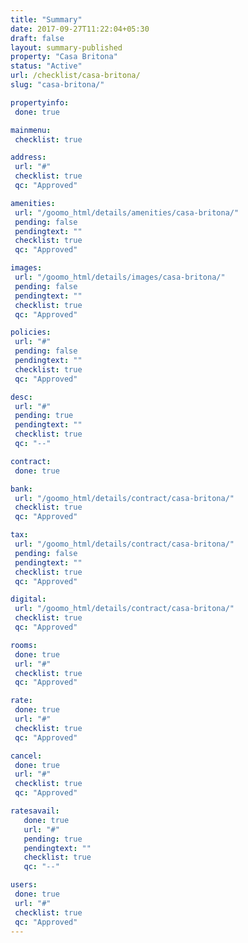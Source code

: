 ```yaml
---
title: "Summary"
date: 2017-09-27T11:22:04+05:30
draft: false
layout: summary-published
property: "Casa Britona"
status: "Active"
url: /checklist/casa-britona/
slug: "casa-britona/"

propertyinfo:
 done: true

mainmenu:
 checklist: true

address:
 url: "#"
 checklist: true
 qc: "Approved"

amenities:
 url: "/goomo_html/details/amenities/casa-britona/"
 pending: false
 pendingtext: ""
 checklist: true
 qc: "Approved"

images:
 url: "/goomo_html/details/images/casa-britona/"
 pending: false
 pendingtext: ""
 checklist: true
 qc: "Approved"

policies:
 url: "#"
 pending: false
 pendingtext: ""
 checklist: true
 qc: "Approved"

desc:
 url: "#"
 pending: true
 pendingtext: ""
 checklist: true
 qc: "--"

contract:
 done: true

bank:
 url: "/goomo_html/details/contract/casa-britona/"
 checklist: true
 qc: "Approved"

tax:
 url: "/goomo_html/details/contract/casa-britona/"
 pending: false
 pendingtext: ""
 checklist: true
 qc: "Approved"

digital:
 url: "/goomo_html/details/contract/casa-britona/"
 checklist: true
 qc: "Approved"

rooms:
 done: true
 url: "#"
 checklist: true
 qc: "Approved"

rate:
 done: true
 url: "#"
 checklist: true
 qc: "Approved"

cancel:
 done: true
 url: "#"
 checklist: true
 qc: "Approved"

ratesavail:
   done: true
   url: "#"
   pending: true
   pendingtext: ""
   checklist: true
   qc: "--"

users:
 done: true
 url: "#"
 checklist: true
 qc: "Approved"
---
```


